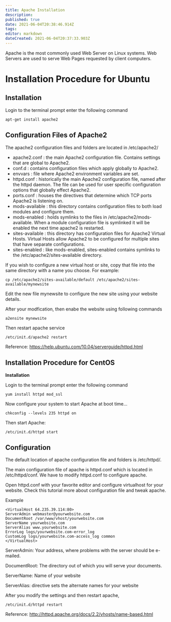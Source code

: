 ```yaml
---
title: Apache Installation
description: 
published: true
date: 2021-06-04T20:38:46.914Z
tags: 
editor: markdown
dateCreated: 2021-06-04T20:37:33.903Z
---
```



Apache is the most commonly used Web Server on Linux systems. Web Servers are used to serve Web Pages requested by client computers.

# Installation Procedure for Ubuntu

## Installation

Login to the terminal prompt enter the following command

```
apt-get install apache2
```

## Configuration Files of Apache2 

The apache2 configuration files and folders are located in /etc/apache2/

- apache2.conf : the main Apache2 configuration file. Contains settings that are global to Apache2.
- conf.d : contains configuration files which apply globally to Apache2.
- envvars : file where Apache2 environment variables are set.
- httpd.conf : historically the main Apache2 configuration file, named after the httpd daemon. The file can be used for user specific configuration options that globally effect Apache2.
- ports.conf : houses the directives that determine which TCP ports Apache2 is listening on.
- mods-available : this directory contains configuration files to both load modules and configure them.
- mods-enabled : holds symlinks to the files in /etc/apache2/mods-available. When a module configuration file is symlinked it will be enabled the next time apache2 is restarted.
- sites-available : this directory has configuration files for Apache2 Virtual Hosts. Virtual Hosts allow Apache2 to be configured for multiple sites that have separate configurations.
- sites-enabled : like mods-enabled, sites-enabled contains symlinks to the /etc/apache2/sites-available directory.

If you wish to configure a new virtual host or site, copy that file into the same directory with a name you choose. For example:

```
cp /etc/apache2/sites-available/default /etc/apache2/sites-available/mynewsite
```

Edit the new file mynewsite to configure the new site using your website details.

After your modfication, then enabe the website using following commands

```
a2ensite mynewsite
```

Then restart apache service

```
/etc/init.d/apache2 restart
```

Reference: https://help.ubuntu.com/10.04/serverguide/httpd.html

## Installation Procedure for CentOS

**Installation**

Login to the terminal prompt enter the following command

```
yum install httpd mod_ssl

```

Now configure your system to start Apache at boot time...

```
chkconfig --levels 235 httpd on
```

Then start Apache:

```
/etc/init.d/httpd start
```

## Configuration

The default location of apache configuration file and folders is /etc/httpd/.

The main configuration file of apache is httpd.conf which is located in /etc/httpd/conf. We have to modify httpd.conf to configure apache.

Open httpd.conf with your favorite editor and configure virtualhost for your website. Check this tutorial more about configuration file and tweak apache.

Example

```
<VirtualHost 64.235.39.114:80>
ServerAdmin webmaster@yourwebsite.com
DocumentRoot /var/www/vhost/yourwebsite.com
ServerName yourwebsite.com
ServerAlias www.yourwebsite.com
ErrorLog logs/yourwebsite.com-error_log
CustomLog logs/yourwebsite.com-access_log common
</VirtualHost>
```

ServerAdmin: Your address, where problems with the server should be e-mailed.

DocumentRoot: The directory out of which you will serve your documents.

ServerName: Name of your website

ServerAlias:  directive sets the alternate names for your website

After you modify the settings and then restart apache,

```
/etc/init.d/httpd restart
```

Reference: http://httpd.apache.org/docs/2.2/vhosts/name-based.html

